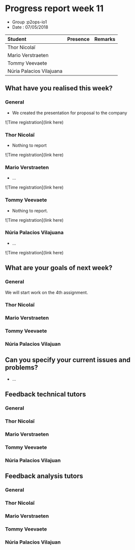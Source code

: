 # Progress report week 11

* Group :p2ops-io1
* Date  : 07/05/2018

| Student  | Presence | Remarks |
| :---     | :---     | :---    |
| Thor Nicolaï |          |         |
| Mario Verstraeten |          |         |
| Tommy Veevaete |          |         |
| Núria Palacios Vilajuana |          |         |

## What have you realised this week?

### General
* We created the presentation for proposal to the company


![Time registration](link here)
### Thor Nicolaï

* Nothing to report


![Time registration](link here)
### Mario Verstraeten

* ...

![Time registration](link here)

### Tommy Veevaete

* Nothing to report.

![Time registration](link here)

### Núria Palacios Vilajuana

* ...

![Time registration](link here)

## What are your goals of next week?

### General

We will start work on the 4th assignment.

### Thor Nicolaï
### Mario Verstraeten
### Tommy Veevaete
### Núria Palacios Vilajuan

## Can you specify your current issues and problems?


* ...

## Feedback technical tutors

### General

### Thor Nicolaï
### Mario Verstraeten
### Tommy Veevaete
### Núria Palacios Vilajuan

## Feedback analysis tutors

### General

### Thor Nicolaï
### Mario Verstraeten
### Tommy Veevaete
### Núria Palacios Vilajuan
